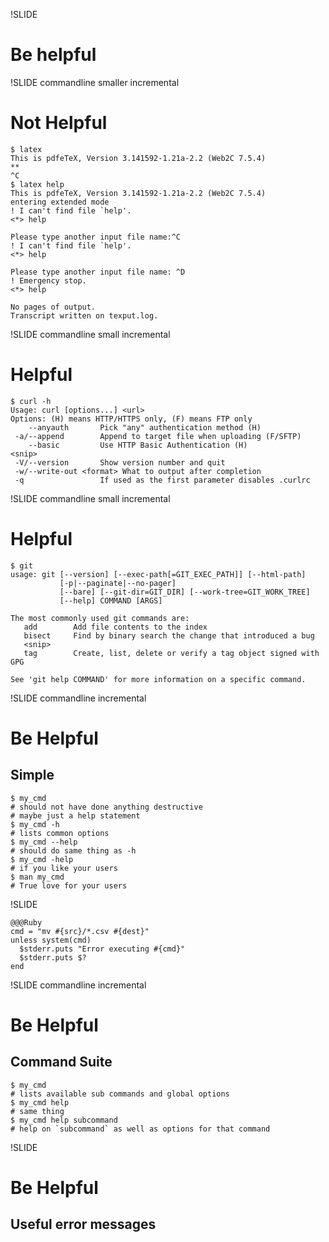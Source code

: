 !SLIDE
# Be helpful


!SLIDE commandline smaller incremental
# Not Helpful

    $ latex
    This is pdfeTeX, Version 3.141592-1.21a-2.2 (Web2C 7.5.4)
    **
    ^C
    $ latex help
    This is pdfeTeX, Version 3.141592-1.21a-2.2 (Web2C 7.5.4)
    entering extended mode
    ! I can't find file `help'.
    <*> help
            
    Please type another input file name:^C
    ! I can't find file `help'.
    <*> help
            
    Please type another input file name: ^D
    ! Emergency stop.
    <*> help
            
    No pages of output.
    Transcript written on texput.log.

!SLIDE commandline small incremental
# Helpful

    $ curl -h
    Usage: curl [options...] <url>
    Options: (H) means HTTP/HTTPS only, (F) means FTP only
        --anyauth       Pick "any" authentication method (H)
     -a/--append        Append to target file when uploading (F/SFTP)
        --basic         Use HTTP Basic Authentication (H)
    <snip>
     -V/--version       Show version number and quit
     -w/--write-out <format> What to output after completion
     -q                 If used as the first parameter disables .curlrc

!SLIDE commandline small incremental
# Helpful

    $ git
    usage: git [--version] [--exec-path[=GIT_EXEC_PATH]] [--html-path]
               [-p|--paginate|--no-pager]
               [--bare] [--git-dir=GIT_DIR] [--work-tree=GIT_WORK_TREE]
               [--help] COMMAND [ARGS]

    The most commonly used git commands are:
       add        Add file contents to the index
       bisect     Find by binary search the change that introduced a bug
       <snip>
       tag        Create, list, delete or verify a tag object signed with GPG

    See 'git help COMMAND' for more information on a specific command.
    
!SLIDE commandline incremental
# Be Helpful #
## Simple ##

    $ my_cmd
    # should not have done anything destructive
    # maybe just a help statement
    $ my_cmd -h
    # lists common options
    $ my_cmd --help
    # should do same thing as -h
    $ my_cmd -help
    # if you like your users
    $ man my_cmd
    # True love for your users

!SLIDE 

    @@@Ruby
    cmd = "mv #{src}/*.csv #{dest}"
    unless system(cmd)
      $stderr.puts "Error executing #{cmd}"
      $stderr.puts $?
    end

!SLIDE commandline incremental
# Be Helpful #
## Command Suite ##

    $ my_cmd
    # lists available sub commands and global options
    $ my_cmd help
    # same thing
    $ my_cmd help subcommand
    # help on `subcommand` as well as options for that command

!SLIDE 
# Be Helpful #
## Useful error messages ##

